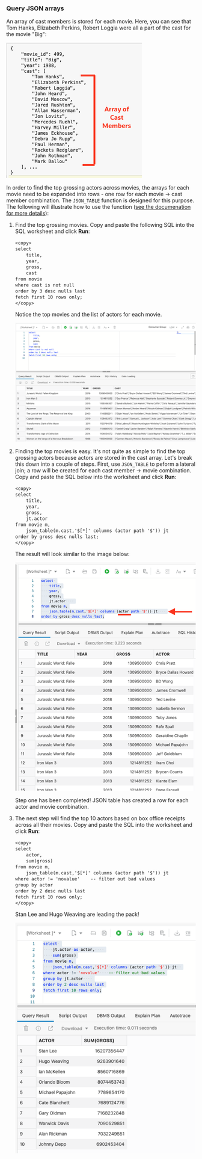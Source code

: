 <!--
    {
        "name":"Query JSON arrays",
        "description":"Use JSON_TABLE to convert arrays into rows."
    }
-->
### Query JSON arrays
An array of cast members is stored for each movie. Here, you can see that Tom Hanks, Elizabeth Perkins, Robert Loggia were all a part of the cast for the movie "Big":

![Cast member array](images/adb-json-cast-member-array.png)

In order to find the top grossing actors across movies, the arrays for each movie need to be expanded into rows - one row for each movie -> cast member combination. The `JSON_TABLE` function is designed for this purpose. The following will illustrate how to use the function ([see the documenation for more details](https://docs.oracle.com/en/database/oracle/oracle-database/19/adjsn/function-JSON_TABLE.html#GUID-0172660F-CE29-4765-BF2C-C405BDE8369A)):

1. Find the top grossing movies. Copy and paste the following SQL into the SQL worksheet and click **Run**:

    ```
    <copy>
    select
        title,
        year,
        gross,
        cast
    from movie
    where cast is not null
    order by 3 desc nulls last
    fetch first 10 rows only;
    </copy>
    ```
    Notice the top movies and the list of actors for each movie.

    ![Top grossing movies](images/adb-query-top-grossing-movies.png)

2. Finding the top movies is easy. It's not quite as simple to find the top grossing actors because actors are stored in the cast array. Let's break this down into a couple of steps. First, use `JSON_TABLE` to peform a lateral join; a row will be created for each cast member -> movie combination. Copy and paste the SQL below into the worksheet and click **Run**:

    ```
    <copy>
    select
        title,
        year,
        gross,
        jt.actor    
    from movie m,
        json_table(m.cast,'$[*]' columns (actor path '$')) jt    
    order by gross desc nulls last;
    </copy>
    ```
    The result will look similar to the image below:

    ![Breakout by actor](images/adb-query-json-table-cast.png)

    Step one has been completed! JSON table has created a row for each actor and movie combination.

3. The next step will find the top 10 actors based on box office receipts across all their movies. Copy and paste the SQL into the worksheet and click **Run**:

    ```
    <copy>
    select
        actor,    
        sum(gross)
    from movie m,
        json_table(m.cast,'$[*]' columns (actor path '$')) jt  
    where actor != 'novalue'    -- filter out bad values
    group by actor    
    order by 2 desc nulls last
    fetch first 10 rows only;
    </copy>
    ```

    Stan Lee and Hugo Weaving are leading the pack!

    ![Top box office actors](images/adb-json-top-actors.png)
